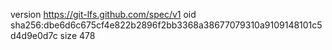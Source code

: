 version https://git-lfs.github.com/spec/v1
oid sha256:dbe6d6c675cf4e822b2896f2bb3368a38677079310a9109148101c5d4d9e0d7c
size 478
